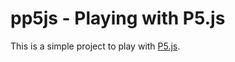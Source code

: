 # pp5js - Playing with P5.js

This is a simple project to play with [P5.js].

[P5.js]: https://p5js.org/
